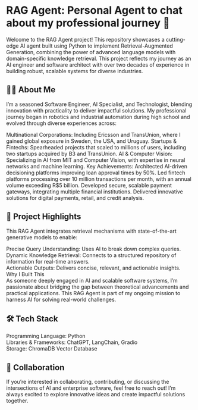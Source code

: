 # RAG Agent: Personal Agent to chat about my professional journey 🚀
Welcome to the RAG Agent project! This repository showcases a cutting-edge AI agent built using Python to implement Retrieval-Augmented Generation, combining the power of advanced language models with domain-specific knowledge retrieval. This project reflects my journey as an AI engineer and software architect with over two decades of experience in building robust, scalable systems for diverse industries.


## 🧑‍💻 About Me
I’m a seasoned Software Engineer, AI Specialist, and Technologist, blending innovation with practicality to deliver impactful solutions. My professional journey began in robotics and industrial automation during high school and evolved through diverse experiences across:

Multinational Corporations: Including Ericsson and TransUnion, where I gained global exposure in Sweden, the USA, and Uruguay.
Startups & Fintechs: Spearheaded projects that scaled to millions of users, including two startups acquired by B3 and TransUnion.
AI & Computer Vision: Specializing in AI from MIT and Computer Vision, with expertise in neural networks and machine learning.
Key Achievements:
Architected AI-driven decisioning platforms improving loan approval times by 50%.
Led fintech platforms processing over 10 million transactions per month, with an annual volume exceeding R$5 billion.
Developed secure, scalable payment gateways, integrating multiple financial institutions.
Delivered innovative solutions for digital payments, retail, and credit analysis.


## 🌟 Project Highlights
This RAG Agent integrates retrieval mechanisms with state-of-the-art generative models to enable:

Precise Query Understanding: Uses AI to break down complex queries.  
Dynamic Knowledge Retrieval: Connects to a structured repository of information for real-time answers.  
Actionable Outputs: Delivers concise, relevant, and actionable insights.  
Why I Built This  
As someone deeply engaged in AI and scalable software systems, I’m passionate about bridging the gap between theoretical advancements and practical applications. This RAG Agent is part of my ongoing mission to harness AI for solving real-world challenges.  


## 🛠️ Tech Stack
Programming Language: Python  
Libraries & Frameworks: ChatGPT, LangChain, Gradio  
Storage: ChromaDB Vector Database  


## 🤝 Collaboration
If you’re interested in collaborating, contributing, or discussing the intersections of AI and enterprise software, feel free to reach out! I’m always excited to explore innovative ideas and create impactful solutions together.

